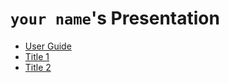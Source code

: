 # `your name`'s Presentation
- [User Guide](?src=index.md)
- [Title 1](?src=path/to/file.md)
- [Title 2](?db=string/after/www.dropbox.com/and/before/?dl=0)
